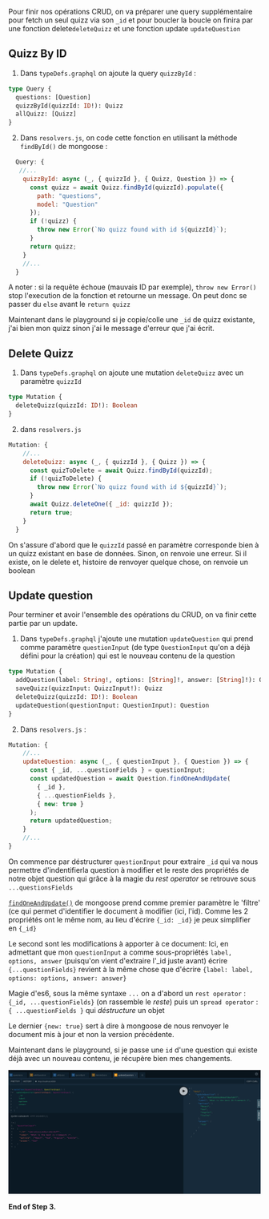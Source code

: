 Pour finir nos opérations CRUD, on va préparer une query
supplémentaire pour fetch un seul quizz via son `_id`
et pour boucler la boucle on finira par une fonction delete`deleteQuizz`
et une fonction update `updateQuestion`

## Quizz By ID

1. Dans `typeDefs.graphql` on ajoute la query `quizzById` :

```graphql
type Query {
  questions: [Question]
  quizzById(quizzId: ID!): Quizz
  allQuizz: [Quizz]
}
```

2. Dans `resolvers.js`, on code cette fonction en utilisant la méthode `findById()` de mongoose :

```javascript
  Query: {
   //...
    quizzById: async (_, { quizzId }, { Quizz, Question }) => {
      const quizz = await Quizz.findById(quizzId).populate({
        path: "questions",
        model: "Question"
      });
      if (!quizz) {
        throw new Error(`No quizz found with id ${quizzId}`);
      }
      return quizz;
    }
    //...
  }
```

A noter : si la requête échoue (mauvais ID par exemple), `throw new Error()` stop l'execution
de la fonction et retourne un message. On peut donc se passer du `else` avant le `return quizz`

Maintenant dans le playground si je copie/colle une `_id` de quizz existante, j'ai bien mon quizz
sinon j'ai le message d'erreur que j'ai écrit.

## Delete Quizz

1. Dans `typeDefs.graphql` on ajoute une mutation `deleteQuizz` avec un paramètre `quizzId`

```graphql
type Mutation {
  deleteQuizz(quizzId: ID!): Boolean
}
```

2. dans `resolvers.js`

```javascript
Mutation: {
    //...
    deleteQuizz: async (_, { quizzId }, { Quizz }) => {
      const quizToDelete = await Quizz.findById(quizzId);
      if (!quizToDelete) {
        throw new Error(`No quizz found with id ${quizzId}`);
      }
      await Quizz.deleteOne({ _id: quizzId });
      return true;
    }
  }
```

On s'assure d'abord que le `quizzId` passé en paramètre corresponde bien à un quizz
existant en base de données. Sinon, on renvoie une erreur. Si il existe, on le delete et, histoire de
renvoyer quelque chose, on renvoie un boolean

## Update question

Pour terminer et avoir l'ensemble des opérations du CRUD, on va finir cette partie
par un update.

1. Dans `typeDefs.graphql` j'ajoute une mutation `updateQuestion` qui prend
   comme paramètre `questionInput` (de type `QuestionInput` qu'on a déjà défini pour la création)
   qui est le nouveau contenu de la question

```graphql
type Mutation {
  addQuestion(label: String!, options: [String]!, answer: [String]!): Question
  saveQuizz(quizzInput: QuizzInput!): Quizz
  deleteQuizz(quizzId: ID!): Boolean
  updateQuestion(questionInput: QuestionInput): Question
}
```

2. Dans `resolvers.js` :

```javascript
Mutation: {
    //...
    updateQuestion: async (_, { questionInput }, { Question }) => {
      const { _id, ...questionFields } = questionInput;
      const updatedQuestion = await Question.findOneAndUpdate(
        { _id },
        { ...questionFields },
        { new: true }
      );
      return updatedQuestion;
    }
    //...
}
```

On commence par déstructurer `questionInput` pour extraire `_id` qui va nous permettre
d'indentifierla question à modifier et le reste des propriétés de notre objet question
qui grâce à la magie du _rest operator_ se retrouve sous `...questionsFields`

[`findOneAndUpdate()`](https://mongoosejs.com/docs/api/query.html#query_Query-findOneAndUpdate)
de mongoose prend comme premier paramètre le 'filtre' (ce qui permet d'identifier le document à modifier
(ici, l'id).
Comme les 2 propriétés ont le même nom, au lieu d'écrire `{_id: _id}` je peux simplifier en `{_id}`

Le second sont les modifications à apporter à ce document:
Ici, en admettant que mon `questionInput` a comme sous-propriétés `label, options, answer` (puisqu'on vient d'extraire l'\_id juste avant)
écrire `{...questionFields}` revient à la même chose que d'écrire `{label: label, options: options, answer: answer}`

Magie d'es6, sous la même syntaxe `...` on a d'abord un `rest operator` : `{_id, ...questionFields}` (on rassemble le _reste_)
puis un `spread operator` : `{ ...questionFields }` qui _déstructure_ un objet

Le dernier `{new: true}` sert à dire à mongoose de nous renvoyer le document mis à jour
et non la version précédente.

Maintenant dans le playground, si je passe une `id` d'une question qui existe déjà avec un nouveau contenu,
je récupère bien mes changements.

![Alt text](./assets/playground-updateQuestion.png)

**End of Step 3.**
